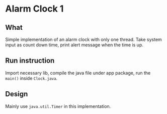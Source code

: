 # Alarm Clock 1

## What
Simple implementation of an alarm clock with only one thread. 
Take system input as count down time, print alert message when the time is up.

## Run instruction
Import necessary lib, compile the java file under app package, run the `main()` inside `Clock.java`.

## Design
Mainly use `java.util.Timer` in this implementation.
